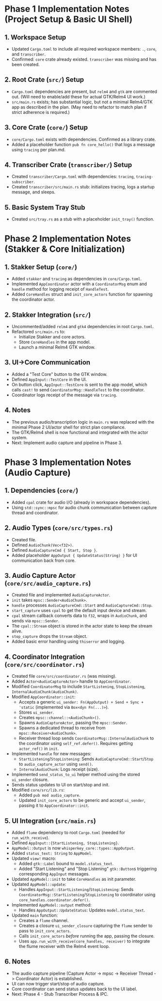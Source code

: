 # Phase 1 Implementation Notes (Project Setup & Basic UI Shell)

## 1. Workspace Setup

- Updated `Cargo.toml` to include all required workspace members: `.`, `core`, and `transcriber`.
- Confirmed: `core` crate already existed. `transcriber` was missing and has been created.

## 2. Root Crate (`src/`) Setup

- `Cargo.toml` dependencies are present, but `relm4` and `gtk` are commented out. (Will need to enable/add these for actual GTK/Relm4 UI work.)
- `src/main.rs` exists; has substantial logic, but not a minimal Relm4/GTK app as described in the plan. (May need to refactor to match plan if strict adherence is required.)

## 3. Core Crate (`core/`) Setup

- `core/Cargo.toml` exists with dependencies. Confirmed as a library crate.
- Added a placeholder function `pub fn core_hello()` that logs a message using `tracing` per plan.md.

## 4. Transcriber Crate (`transcriber/`) Setup

- Created `transcriber/Cargo.toml` with dependencies: `tracing`, `tracing-subscriber`.
- Created `transcriber/src/main.rs` stub: initializes tracing, logs a startup message, and sleeps.

## 5. Basic System Tray Stub

- Created `src/tray.rs` as a stub with a placeholder `init_tray()` function.

# Phase 2 Implementation Notes (Stakker & Core Initialization)

## 1. Stakker Setup (`core/`)

- Added `stakker` and `tracing` as dependencies in `core/Cargo.toml`.
- Implemented `AppCoordinator` actor with a `CoordinatorMsg` enum and `handle` method for logging receipt of `HandleTest`.
- Added `CoreHandles` struct and `init_core_actors` function for spawning the coordinator actor.

## 2. Stakker Integration (`src/`)

- Uncommented/added `relm4` and `gtk4` dependencies in root `Cargo.toml`.
- Refactored `src/main.rs` to:
  - Initialize Stakker and core actors.
  - Store `CoreHandles` in the app model.
  - Launch a minimal Relm4 GTK window.

## 3. UI→Core Communication

- Added a "Test Core" button to the GTK window.
- Defined `AppInput::TestCore` in the UI.
- On button click, `AppInput::TestCore` is sent to the app model, which calls `cast!` to send `CoordinatorMsg::HandleTest` to the coordinator.
- Coordinator logs receipt of the message via `tracing`.

## 4. Notes

- The previous audio/transcription logic in `main.rs` was replaced with the minimal Phase 2 UI/actor shell for strict plan compliance.
- The GTK/Relm4 shell is now functional and integrated with the actor system.
- Next: Implement audio capture and pipeline in Phase 3.

# Phase 3 Implementation Notes (Audio Capture)

## 1. Dependencies (`core/`)

- Added `cpal` crate for audio I/O (already in workspace dependencies).
- Using `std::sync::mpsc` for audio chunk communication between capture thread and coordinator.

## 2. Audio Types (`core/src/types.rs`)

- Created file.
- Defined `AudioChunk(Vec<f32>)`.
- Defined `AudioCaptureCmd { Start, Stop }`.
- Added placeholder `AppOutput { UpdateStatus(String) }` for UI communication back from core.

## 3. Audio Capture Actor (`core/src/audio_capture.rs`)

- Created file and implemented `AudioCaptureActor`.
- `init` takes `mpsc::Sender<AudioChunk>`.
- `handle` processes `AudioCaptureCmd::Start` and `AudioCaptureCmd::Stop`.
- `start_capture` uses `cpal` to get the default input device and stream.
- `cpal` stream callback converts data to `f32`, wraps in `AudioChunk`, and sends via `mpsc::Sender`.
- The `cpal::Stream` object is stored in the actor state to keep the stream alive.
- `stop_capture` drops the `Stream` object.
- Added basic error handling using `thiserror` and logging.

## 4. Coordinator Integration (`core/src/coordinator.rs`)

- Created file `core/src/coordinator.rs` (was missing).
- Added `Actor<AudioCaptureActor>` handle to `AppCoordinator`.
- Modified `CoordinatorMsg` to include `StartListening`, `StopListening`, `InternalAudioChunk(AudioChunk)`.
- Modified `AppCoordinator::init`:
  - Accepts a generic `ui_sender: Fn(AppOutput) + Send + Sync + 'static` (implemented via `Box<dyn Fn(...)>`).
  - Stores `ui_sender`.
  - Creates `mpsc::channel::<AudioChunk>()`.
  - Spawns `AudioCaptureActor`, passing the `mpsc::Sender`.
  - Spawns a dedicated thread to receive from `mpsc::Receiver<AudioChunk>`.
  - Receiver thread loop sends `CoordinatorMsg::InternalAudioChunk` to the coordinator using `self_ref.defer()`. Requires getting `actor_ref()` in `init`.
- Implemented `handle` for new messages:
  - `StartListening`/`StopListening`: Sends `AudioCaptureCmd::Start`/`Stop` to `audio_capture_actor` using `send()`.
  - `InternalAudioChunk`: Logs receipt (size).
- Implemented `send_status_to_ui` helper method using the stored `ui_sender` closure.
- Sends status updates to UI on start/stop and init.
- Modified `core/src/lib.rs`:
  - Added `pub mod audio_capture`.
  - Updated `init_core_actors` to be generic and accept `ui_sender`, passing it to `AppCoordinator::init`.

## 5. UI Integration (`src/main.rs`)

- Added `flume` dependency to root `Cargo.toml` (needed for `run_with_receive`).
- Defined `AppInput::{StartListening, StopListening}`.
- `AppModel::Output` is now `whisperkey_core::types::AppOutput`.
- Added `status_text: String` to `AppModel`.
- Updated `view!` macro:
  - Added `gtk::Label` bound to `model.status_text`.
  - Added "Start Listening" and "Stop Listening" `gtk::Button`s triggering corresponding `AppInput` messages.
- Updated `AppModel::init` to take `CoreHandles` as init parameter.
- Updated `AppModel::update`:
  - Handles `AppInput::StartListening`/`StopListening`: Sends `CoordinatorMsg::StartListening`/`StopListening` to coordinator using `core_handles.coordinator.defer()`.
- Implemented `AppModel::output` method:
  - Handles `AppOutput::UpdateStatus`: Updates `model.status_text`.
- Updated `main` function:
  - Creates a `flume` channel.
  - Creates a closure `ui_sender_closure` capturing the `flume` sender to pass to `init_core_actors`.
  - Calls `init_core_actors` _before_ running the app, passing the closure.
  - Uses `app.run_with_receive(core_handles, receiver)` to integrate the flume receiver with the Relm4 event loop.

## 6. Notes

- The audio capture pipeline (Capture Actor -> mpsc -> Receiver Thread -> Coordinator Actor) is established.
- UI can now trigger start/stop of audio capture.
- Core coordinator can send status updates back to the UI label.
- Next: Phase 4 - Stub Transcriber Process & IPC.
